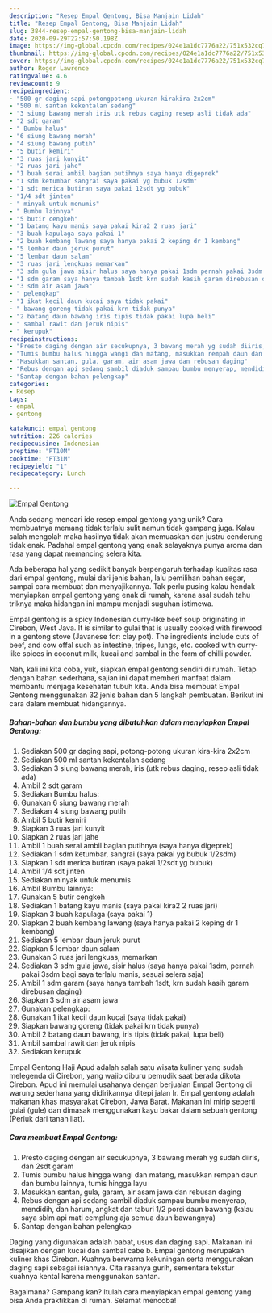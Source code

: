 ```yaml
---
description: "Resep Empal Gentong, Bisa Manjain Lidah"
title: "Resep Empal Gentong, Bisa Manjain Lidah"
slug: 3844-resep-empal-gentong-bisa-manjain-lidah
date: 2020-09-29T22:57:50.198Z
image: https://img-global.cpcdn.com/recipes/024e1a1dc7776a22/751x532cq70/empal-gentong-foto-resep-utama.jpg
thumbnail: https://img-global.cpcdn.com/recipes/024e1a1dc7776a22/751x532cq70/empal-gentong-foto-resep-utama.jpg
cover: https://img-global.cpcdn.com/recipes/024e1a1dc7776a22/751x532cq70/empal-gentong-foto-resep-utama.jpg
author: Roger Lawrence
ratingvalue: 4.6
reviewcount: 9
recipeingredient:
- "500 gr daging sapi potongpotong ukuran kirakira 2x2cm"
- "500 ml santan kekentalan sedang"
- "3 siung bawang merah iris utk rebus daging resep asli tidak ada"
- "2 sdt garam"
- " Bumbu halus"
- "6 siung bawang merah"
- "4 siung bawang putih"
- "5 butir kemiri"
- "3 ruas jari kunyit"
- "2 ruas jari jahe"
- "1 buah serai ambil bagian putihnya saya hanya digeprek"
- "1 sdm ketumbar sangrai saya pakai yg bubuk 12sdm"
- "1 sdt merica butiran saya pakai 12sdt yg bubuk"
- "1/4 sdt jinten"
- " minyak untuk menumis"
- " Bumbu lainnya"
- "5 butir cengkeh"
- "1 batang kayu manis saya pakai kira2 2 ruas jari"
- "3 buah kapulaga saya pakai 1"
- "2 buah kembang lawang saya hanya pakai 2 keping dr 1 kembang"
- "5 lembar daun jeruk purut"
- "5 lembar daun salam"
- "3 ruas jari lengkuas memarkan"
- "3 sdm gula jawa sisir halus saya hanya pakai 1sdm pernah pakai 3sdm bagi saya terlalu manis sesuai selera saja"
- "1 sdm garam saya hanya tambah 1sdt krn sudah kasih garam direbusan daging"
- "3 sdm air asam jawa"
- " pelengkap"
- "1 ikat kecil daun kucai saya tidak pakai"
- " bawang goreng tidak pakai krn tidak punya"
- "2 batang daun bawang iris tipis tidak pakai lupa beli"
- " sambal rawit dan jeruk nipis"
- " kerupuk"
recipeinstructions:
- "Presto daging dengan air secukupnya, 3 bawang merah yg sudah diiris, dan 2sdt garam"
- "Tumis bumbu halus hingga wangi dan matang, masukkan rempah daun dan bumbu lainnya, tumis hingga layu"
- "Masukkan santan, gula, garam, air asam jawa dan rebusan daging"
- "Rebus dengan api sedang sambil diaduk sampau bumbu menyerap, mendidih, dan harum, angkat dan taburi 1/2 porsi daun bawang (kalau saya sblm api mati cemplung aja semua daun bawangnya)"
- "Santap dengan bahan pelengkap"
categories:
- Resep
tags:
- empal
- gentong

katakunci: empal gentong 
nutrition: 226 calories
recipecuisine: Indonesian
preptime: "PT10M"
cooktime: "PT31M"
recipeyield: "1"
recipecategory: Lunch

---
```



![Empal Gentong](https://img-global.cpcdn.com/recipes/024e1a1dc7776a22/751x532cq70/empal-gentong-foto-resep-utama.jpg)

Anda sedang mencari ide resep empal gentong yang unik? Cara membuatnya memang tidak terlalu sulit namun tidak gampang juga. Kalau salah mengolah maka hasilnya tidak akan memuaskan dan justru cenderung tidak enak. Padahal empal gentong yang enak selayaknya punya aroma dan rasa yang dapat memancing selera kita.

Ada beberapa hal yang sedikit banyak berpengaruh terhadap kualitas rasa dari empal gentong, mulai dari jenis bahan, lalu pemilihan bahan segar, sampai cara membuat dan menyajikannya. Tak perlu pusing kalau hendak menyiapkan empal gentong yang enak di rumah, karena asal sudah tahu triknya maka hidangan ini mampu menjadi suguhan istimewa.

Empal gentong is a spicy Indonesian curry-like beef soup originating in Cirebon, West Java. It is similar to gulai that is usually cooked with firewood in a gentong stove (Javanese for: clay pot). The ingredients include cuts of beef, and cow offal such as intestine, tripes, lungs, etc. cooked with curry-like spices in coconut milk, kucai and sambal in the form of chilli powder.


Nah, kali ini kita coba, yuk, siapkan empal gentong sendiri di rumah. Tetap dengan bahan sederhana, sajian ini dapat memberi manfaat dalam membantu menjaga kesehatan tubuh kita. Anda bisa membuat Empal Gentong menggunakan 32 jenis bahan dan 5 langkah pembuatan. Berikut ini cara dalam membuat hidangannya.

<!--inarticleads1-->

##### Bahan-bahan dan bumbu yang dibutuhkan dalam menyiapkan Empal Gentong:

1. Sediakan 500 gr daging sapi, potong-potong ukuran kira-kira 2x2cm
1. Sediakan 500 ml santan kekentalan sedang
1. Sediakan 3 siung bawang merah, iris (utk rebus daging, resep asli tidak ada)
1. Ambil 2 sdt garam
1. Sediakan  Bumbu halus:
1. Gunakan 6 siung bawang merah
1. Sediakan 4 siung bawang putih
1. Ambil 5 butir kemiri
1. Siapkan 3 ruas jari kunyit
1. Siapkan 2 ruas jari jahe
1. Ambil 1 buah serai ambil bagian putihnya (saya hanya digeprek)
1. Sediakan 1 sdm ketumbar, sangrai (saya pakai yg bubuk 1/2sdm)
1. Siapkan 1 sdt merica butiran (saya pakai 1/2sdt yg bubuk)
1. Ambil 1/4 sdt jinten
1. Sediakan  minyak untuk menumis
1. Ambil  Bumbu lainnya:
1. Gunakan 5 butir cengkeh
1. Sediakan 1 batang kayu manis (saya pakai kira2 2 ruas jari)
1. Siapkan 3 buah kapulaga (saya pakai 1)
1. Siapkan 2 buah kembang lawang (saya hanya pakai 2 keping dr 1 kembang)
1. Sediakan 5 lembar daun jeruk purut
1. Siapkan 5 lembar daun salam
1. Gunakan 3 ruas jari lengkuas, memarkan
1. Sediakan 3 sdm gula jawa, sisir halus (saya hanya pakai 1sdm, pernah pakai 3sdm bagi saya terlalu manis, sesuai selera saja)
1. Ambil 1 sdm garam (saya hanya tambah 1sdt, krn sudah kasih garam direbusan daging)
1. Siapkan 3 sdm air asam jawa
1. Gunakan  pelengkap:
1. Gunakan 1 ikat kecil daun kucai (saya tidak pakai)
1. Siapkan  bawang goreng (tidak pakai krn tidak punya)
1. Ambil 2 batang daun bawang, iris tipis (tidak pakai, lupa beli)
1. Ambil  sambal rawit dan jeruk nipis
1. Sediakan  kerupuk


Empal Gentong Haji Apud adalah salah satu wisata kuliner yang sudah melegenda di Cirebon, yang wajib diburu pemudik saat berada dikota Cirebon. Apud ini memulai usahanya dengan berjualan Empal Gentong di warung sederhana yang didirikannya ditepi jalan Ir. Empal gentong adalah makanan khas masyarakat Cirebon, Jawa Barat. Makanan ini mirip seperti gulai (gule) dan dimasak menggunakan kayu bakar dalam sebuah gentong (Periuk dari tanah liat). 

<!--inarticleads2-->

##### Cara membuat Empal Gentong:

1. Presto daging dengan air secukupnya, 3 bawang merah yg sudah diiris, dan 2sdt garam
1. Tumis bumbu halus hingga wangi dan matang, masukkan rempah daun dan bumbu lainnya, tumis hingga layu
1. Masukkan santan, gula, garam, air asam jawa dan rebusan daging
1. Rebus dengan api sedang sambil diaduk sampau bumbu menyerap, mendidih, dan harum, angkat dan taburi 1/2 porsi daun bawang (kalau saya sblm api mati cemplung aja semua daun bawangnya)
1. Santap dengan bahan pelengkap


Daging yang digunakan adalah babat, usus dan daging sapi. Makanan ini disajikan dengan kucai dan sambal cabe b. Empal gentong merupakan kuliner khas Cirebon. Kuahnya berwarna kekuningan serta menggunakan daging sapi sebagai isiannya. Cita rasanya gurih, sementara tekstur kuahnya kental karena menggunakan santan. 

Bagaimana? Gampang kan? Itulah cara menyiapkan empal gentong yang bisa Anda praktikkan di rumah. Selamat mencoba!
